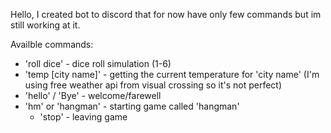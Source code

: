 Hello, I created bot to discord that for now have only few commands but im still working at it.

Availble commands:
* 'roll dice' - dice roll simulation (1-6)
* 'temp [city name]' - getting the current temperature for 'city name' (I'm using free weather api from visual crossing so it's not perfect)
* 'hello' / 'Bye' - welcome/farewell
* 'hm' or 'hangman' - starting game called 'hangman'
  - 'stop' - leaving game
